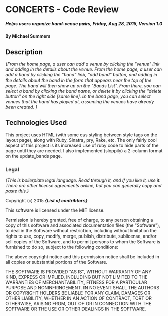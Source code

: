 # CONCERTS - Code Review

##### Helps users organize band-venue pairs, Friday, Aug 28, 2015, Version 1.0

#### By Michael Summers

## Description

_{From the home page, a user can add a venue by clicking the "venue" link and adding in the details about the venue. From the home page, a user can add a band by clicking the "band" link, "add band" button, and adding in the details about the band in the form that appears near the top of the page. The band will then show up on the "Bands List". From there, you can select a band by clicking the band name, or delete it by clicking the "delete button" on the right side [same line]. In the band page, you can select venues that the band has played at, assuming the venues have already been created. }_


## Technologies Used

This project uses HTML (with some css styling between style tags on the layout page), along with Ruby, Sinatra, pry, Rake, etc. The only fairly cool aspect of this project is its increased use of ruby code to hide parts of the page until they are needed. I also implemented (sloppily) a 2-column format on the update_bands page.

### Legal

*{This is boilerplate legal language. Read through it, and if you like it, use it. There are other license agreements online, but you can generally copy and paste this.}*

Copyright (c) 2015 **_{List of contribtors}_**

This software is licensed under the MIT license.

Permission is hereby granted, free of charge, to any person obtaining a copy
of this software and associated documentation files (the "Software"), to deal
in the Software without restriction, including without limitation the rights
to use, copy, modify, merge, publish, distribute, sublicense, and/or sell
copies of the Software, and to permit persons to whom the Software is
furnished to do so, subject to the following conditions:

The above copyright notice and this permission notice shall be included in
all copies or substantial portions of the Software.

THE SOFTWARE IS PROVIDED "AS IS", WITHOUT WARRANTY OF ANY KIND, EXPRESS OR
IMPLIED, INCLUDING BUT NOT LIMITED TO THE WARRANTIES OF MERCHANTABILITY,
FITNESS FOR A PARTICULAR PURPOSE AND NONINFRINGEMENT. IN NO EVENT SHALL THE
AUTHORS OR COPYRIGHT HOLDERS BE LIABLE FOR ANY CLAIM, DAMAGES OR OTHER
LIABILITY, WHETHER IN AN ACTION OF CONTRACT, TORT OR OTHERWISE, ARISING FROM,
OUT OF OR IN CONNECTION WITH THE SOFTWARE OR THE USE OR OTHER DEALINGS IN
THE SOFTWARE.

